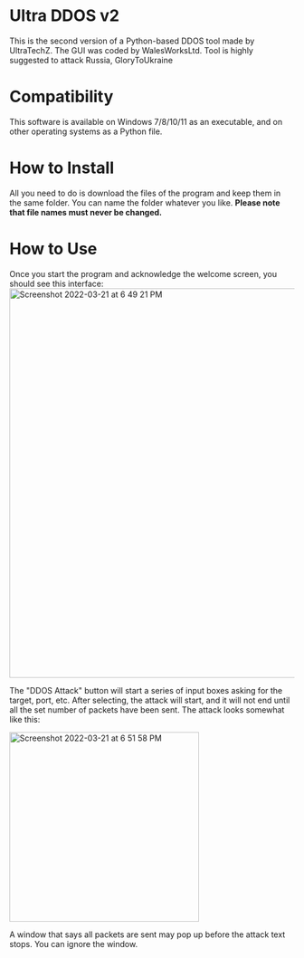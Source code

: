 # Ultra DDOS v2
This is the second version of a Python-based DDOS tool made by UltraTechZ. The GUI was coded by WalesWorksLtd.
Tool is highly suggested to attack Russia, GloryToUkraine

# Compatibility
This software is available on Windows 7/8/10/11 as an executable, and on other operating systems as a Python file.

# How to Install
All you need to do is download the files of the program and keep them in the same folder. You can name the folder whatever you like. **Please note that file names must never be changed.**

# How to Use
Once you start the program and acknowledge the welcome screen, you should see this interface:
<img width="688" alt="Screenshot 2022-03-21 at 6 49 21 PM" src="https://user-images.githubusercontent.com/87256750/159246596-f236f6fd-c684-4d2b-8e3d-83e2094cc057.png">

The "DDOS Attack" button will start a series of input boxes asking for the target, port, etc. After selecting, the attack will start, and it will not end until all the set number of packets have been sent. The attack looks somewhat like this:

<img width="335" alt="Screenshot 2022-03-21 at 6 51 58 PM" src="https://user-images.githubusercontent.com/87256750/159246944-28660ebf-dc82-4756-80b3-0e24d3e186f4.png">

A window that says all packets are sent may pop up before the attack text stops. You can ignore the window.
